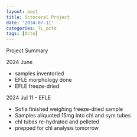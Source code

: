 ```yaml
---
layout: post
title: Octocoral Project
date: '2024-07-11'
categories: TL_octo
tags: [Octo]
---
```


Project Summary 

2024 June 
- samples inventoried
- EFLE morphology done 
- EFLE freeze-dried 

2024 Jul 11 - EFLE
- Sofia finished weighing freeze-dried sample
- Samples aliquoted 15mg into chl and sym tubes
- chl tubes re-hydrated and pelleted
- prepped for chl analysis tomorrow 
